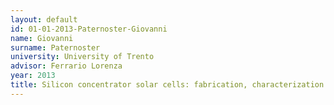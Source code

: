 ```yaml
---
layout: default 
id: 01-01-2013-Paternoster-Giovanni
name: Giovanni
surname: Paternoster
university: University of Trento
advisor: Ferrario Lorenza
year: 2013
title: Silicon concentrator solar cells: fabrication, characterization and development of innovative designs
---
```

